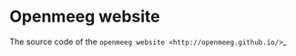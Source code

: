 Openmeeg website
================

The source code of the `openmeeg website <http://openmeeg.github.io/>`_
